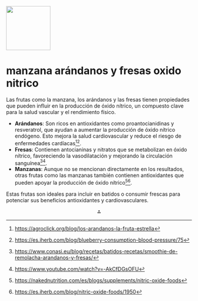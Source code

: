 <img src="https://r2cdn.perplexity.ai/pplx-full-logo-primary-dark%402x.png" class="logo" width="120"/>

# manzana arándanos y fresas oxido nitrico

Las frutas como la manzana, los arándanos y las fresas tienen propiedades que pueden influir en la producción de óxido nítrico, un compuesto clave para la salud vascular y el rendimiento físico.

- **Arándanos**: Son ricos en antioxidantes como proantocianidinas y resveratrol, que ayudan a aumentar la producción de óxido nítrico endógeno. Esto mejora la salud cardiovascular y reduce el riesgo de enfermedades cardíacas[^4][^8].
- **Fresas**: Contienen antocianinas y nitratos que se metabolizan en óxido nítrico, favoreciendo la vasodilatación y mejorando la circulación sanguínea[^1][^6].
- **Manzanas**: Aunque no se mencionan directamente en los resultados, otras frutas como las manzanas también contienen antioxidantes que pueden apoyar la producción de óxido nítrico[^2][^7].

Estas frutas son ideales para incluir en batidos o consumir frescas para potenciar sus beneficios antioxidantes y cardiovasculares.

<div style="text-align: center">⁂</div>

[^1]: https://www.conasi.eu/blog/recetas/batidos-recetas/smoothie-de-remolacha-arandanos-y-fresas/

[^2]: https://nakednutrition.com/es/blogs/supplements/nitric-oxide-foods

[^3]: https://www.poscosecha.com/el-oxido-nitrico-en-el-control-de-la-maduracion-mecanismos-de-accion

[^4]: https://agroclick.org/blog/los-arandanos-la-fruta-estrella

[^5]: https://www.youtube.com/watch?v=gC6ddfo5V_Q

[^6]: https://www.youtube.com/watch?v=-AkCfDGsOFU

[^7]: https://es.iherb.com/blog/nitric-oxide-foods/1950

[^8]: https://es.iherb.com/blog/blueberry-consumption-blood-pressure/75

